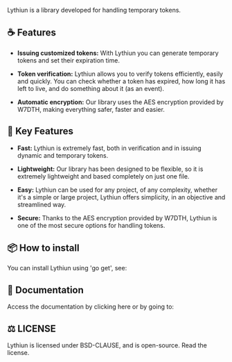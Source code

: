 Lythiun is a library developed for handling temporary tokens.

## ☕ Features

- **Issuing customized tokens:** With Lythiun you can generate temporary tokens and set their expiration time.

- **Token verification:** Lythiun allows you to verify tokens efficiently, easily and quickly. You can check whether a token has expired, how long it has left to live, and do something about it (as an event).

- **Automatic encryption:** Our library uses the AES encryption provided by W7DTH, making everything safer, faster and easier.

## 🎯 Key Features

- **Fast:** Lythiun is extremely fast, both in verification and in issuing dynamic and temporary tokens.

- **Lightweight:** Our library has been designed to be flexible, so it is extremely lightweight and based completely on just one file.

- **Easy:** Lythiun can be used for any project, of any complexity, whether it's a simple or large project, Lythiun offers simplicity, in an objective and streamlined way.

- **Secure:** Thanks to the AES encryption provided by W7DTH, Lythiun is one of the most secure options for handling tokens.

## 📦 How to install
You can install Lythiun using 'go get', see:

## 📖 Documentation
Access the documentation by clicking here or by going to:

## ⚖️ LICENSE
Lythiun is licensed under BSD-CLAUSE, and is open-source. Read the license.
